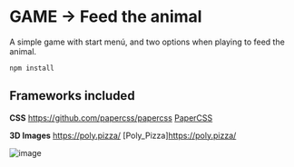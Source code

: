 # GAME -> Feed the animal
A simple game with start menú, and two options when playing to feed the animal. 

```
npm install
```

## Frameworks included

**CSS**
https://github.com/papercss/papercss
[PaperCSS](https://www.getpapercss.com/)

**3D Images**
https://poly.pizza/
[Poly_Pizza]https://poly.pizza/



![image](https://user-images.githubusercontent.com/6551176/221732091-23ee52cb-4150-42fa-b998-43628d7a6b0d.png)

